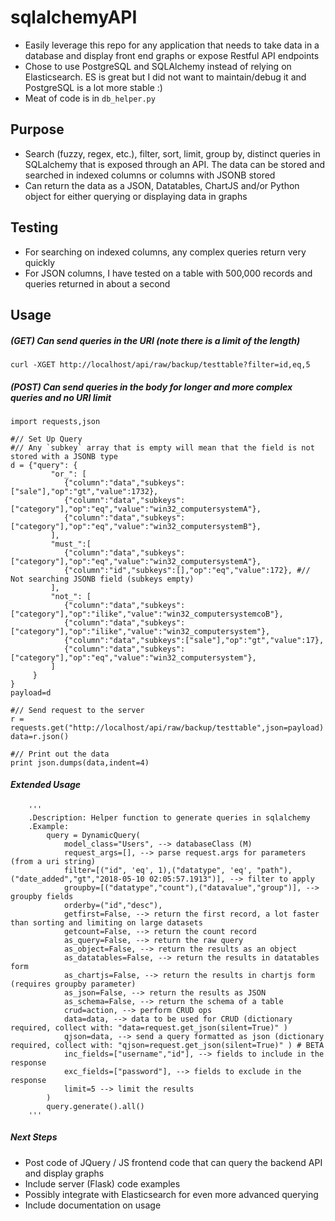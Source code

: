 # sqlalchemyAPI

- Easily leverage this repo for any application that needs to take data in a database and display front end graphs or expose Restful API endpoints
- Chose to use PostgreSQL and SQLAlchemy instead of relying on Elasticsearch. ES is great but I did not want to maintain/debug it and PostgreSQL is a lot more stable :)
- Meat of code is in `db_helper.py`

## Purpose
- Search (fuzzy, regex, etc.), filter, sort, limit, group by, distinct queries in SQLalchemy that is exposed through an API. The data can be stored and searched in indexed columns or columns with JSONB stored
- Can return the data as a JSON, Datatables, ChartJS and/or Python object for either querying or displaying data in graphs

## Testing
- For searching on indexed columns, any complex queries return very quickly
- For JSON columns, I have tested on a table with 500,000 records and queries returned in about a second

## Usage

##### (GET) Can send queries in the URI (note there is a limit of the length)

```
curl -XGET http://localhost/api/raw/backup/testtable?filter=id,eq,5
```

##### (POST) Can send queries in the body for longer and more complex queries and no URI limit

```
import requests,json

#// Set Up Query
#// Any `subkey` array that is empty will mean that the field is not stored with a JSONB type
d = {"query": {
         "or_": [
            {"column":"data","subkeys":["sale"],"op":"gt","value":1732},
            {"column":"data","subkeys":["category"],"op":"eq","value":"win32_computersystemA"},
            {"column":"data","subkeys":["category"],"op":"eq","value":"win32_computersystemB"},
         ],
         "must_":[
            {"column":"data","subkeys":["category"],"op":"eq","value":"win32_computersystemA"},
            {"column":"id","subkeys":[],"op":"eq","value":172}, #// Not searching JSONB field (subkeys empty)
         ],
         "not_": [
            {"column":"data","subkeys":["category"],"op":"ilike","value":"win32_computersystemcoB"},
            {"column":"data","subkeys":["category"],"op":"ilike","value":"win32_computersystem"},
            {"column":"data","subkeys":["sale"],"op":"gt","value":17},
            {"column":"data","subkeys":["category"],"op":"eq","value":"win32_computersystem"},
         ]
     }
}
payload=d

#// Send request to the server
r = requests.get("http://localhost/api/raw/backup/testtable",json=payload)
data=r.json()

#// Print out the data
print json.dumps(data,indent=4)
```

##### Extended Usage
```
    '''
    .Description: Helper function to generate queries in sqlalchemy
    .Example:
        query = DynamicQuery(
            model_class="Users", --> databaseClass (M)
            request_args=[], --> parse request.args for parameters (from a uri string)
            filter=[("id", 'eq', 1),("datatype", 'eq', "path"),("date_added","gt","2018-05-10 02:05:57.1913")], --> filter to apply
            groupby=[("datatype","count"),("datavalue","group")], --> groupby fields
            orderby=("id","desc"),
            getfirst=False, --> return the first record, a lot faster than sorting and limiting on large datasets
            getcount=False, --> return the count record
            as_query=False, --> return the raw query
            as_object=False, --> return the results as an object
            as_datatables=False, --> return the results in datatables form
            as_chartjs=False, --> return the results in chartjs form (requires groupby parameter)
            as_json=False, --> return the results as JSON            
            as_schema=False, --> return the schema of a table
            crud=action, --> perform CRUD ops
            data=data, --> data to be used for CRUD (dictionary required, collect with: "data=request.get_json(silent=True)" )
            qjson=data, --> send a query formatted as json (dictionary required, collect with: "qjson=request.get_json(silent=True)" ) # BETA
            inc_fields=["username","id"], --> fields to include in the response
            exc_fields=["password"], --> fields to exclude in the response
            limit=5 --> limit the results
        )
        query.generate().all()
    '''
```

##### Next Steps
- Post code of JQuery / JS frontend code that can query the backend API and display graphs
- Include server (Flask) code examples
- Possibly integrate with Elasticsearch for even more advanced querying
- Include documentation on usage
